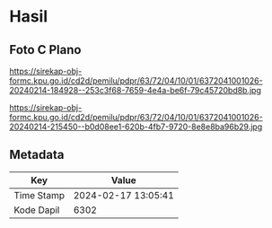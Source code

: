 # Hasil

## Foto C Plano

https://sirekap-obj-formc.kpu.go.id/cd2d/pemilu/pdpr/63/72/04/10/01/6372041001026-20240214-184928--253c3f68-7659-4e4a-be6f-79c45720bd8b.jpg

https://sirekap-obj-formc.kpu.go.id/cd2d/pemilu/pdpr/63/72/04/10/01/6372041001026-20240214-215450--b0d08ee1-620b-4fb7-9720-8e8e8ba96b29.jpg


## Metadata

| Key        | Value               |
| ---------- | ------------------- |
| Time Stamp | 2024-02-17 13:05:41 |
| Kode Dapil | 6302                |




